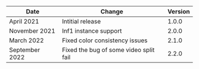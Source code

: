 | Date          | Change            | Version |
|---------------|-------------------|--------|
| April 2021    | Intitial release  |1.0.0   |
| November 2021 | Inf1 instance support|2.0.0   |
| March 2022    | Fixed color consistency issues|2.1.0   |
| September 2022 | Fixed the bug of some video split fail|2.2.0   |